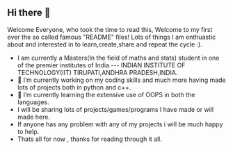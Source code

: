 ## Hi there 👋

<!--
**AshTheWorst/AshTheWorst** is a ✨ _special_ ✨ repository because its `README.md` (this file) appears on your GitHub profile.
-->
Welcome Everyone, who took the time to read this, Welcome to my first ever the so called famous "README" files!
Lots of things I am enthuastic about and interested in to learn,create,share and repeat the cycle :).
- I am currently a Masters(In the field of maths and stats) student in one of the premier institutes of India --- INDIAN INSTITUTE OF TECHNOLOGY(IIT) TIRUPATI,ANDHRA PRADESH,INDIA.
- 🔭 I’m currently working on my coding skills and much more having made lots of projects both in python and c++.
- 🌱 I’m currently learning the extensive use of OOPS in both the languages.
- I will be sharing lots of projects/games/programs I have made or will made here.
- If anyone has any problem with any of my projects i will be much happy to help.
- Thats all for now , thanks for reading through it all.

